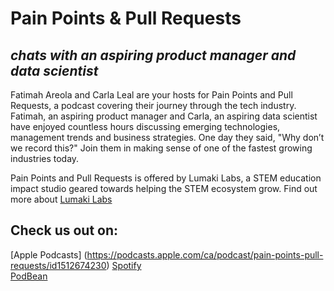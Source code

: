 # Pain Points & Pull Requests
## *chats with an aspiring product manager and data scientist*

Fatimah Areola and Carla Leal are your hosts for Pain Points and Pull Requests, a podcast covering their journey through the tech industry. Fatimah, an aspiring product manager and Carla, an aspiring data scientist have enjoyed countless hours discussing emerging technologies, management trends and business strategies. One day they said, "Why don’t we record this?" Join them in making sense of one of the fastest growing industries today.

Pain Points and Pull Requests is offered by Lumaki Labs, a STEM education impact studio geared towards helping the STEM ecosystem grow. Find out more about [Lumaki Labs](https://www.lumakilabs.com/)

## Check us out on:  
[Apple Podcasts] (https://podcasts.apple.com/ca/podcast/pain-points-pull-requests/id1512674230)
[Spotify](https://open.spotify.com/show/4JyFUDXdLFJFvKVWGrqBcn)  
[PodBean](https://lumakilabs.podbean.com/)

